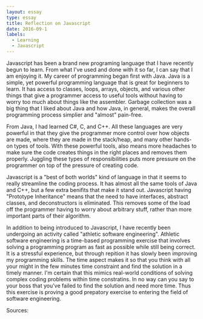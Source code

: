 ```yaml
---
layout: essay
type: essay
title: Reflection on Javascript
date: 2016-09-1
labels:
  - Learning
  - Javascript
---
```


Javascript has been a brand new programing language that I have recently begun to learn. From what I've used and done with it so far, I can say that I am enjoying it. My career of programming began first with Java. Java is a simple, yet powerful programming language that is great for beginners to learn. It has access to classes, loops, arrays, objects, and various other things that give a programmer access to useful tools without having to worry too much about things like the assembler. Garbage collection was a big thing that I liked about Java and how Java, in general, makes the overall programming process simplier and "almost" pain-free.

From Java, I had learned C#, C, and C++. All these languages are very powerful in that they give the programmer more control over how objects are made, where they are made in the stack/heap, and many other hands-on types of tools. With these powerful tools, also means more headaches to make sure the code creates things in the right places and removes them properly. Juggling these types of responsibilities puts more pressure on the programmer on top of the pressure of creating code.

Javascript is a "best of both worlds" kind of language in that it seems to really streamline the coding process. It has almost all the same tools of Java and C++, but a few extra benifits that make it stand out. Javascript having "Prototype Inheritance" means that the need to have interfaces, abstract classes, and deconstructors is eliminated. This removes some of the load off the programmer having to worry about arbitrary stuff, rather than more important parts of their algorithm.

In addition to being introduced to Javascript, I have recently been undergoing an activity called "athletic software engineering". Athletic software engineering is a time-based programming exercise that involves solving a programming program as fast as possible while still being correct. It is a stressful experience, but through repition it has slowly been improving my programming skills. The time aspect makes it so that you think with all your might in the few minutes time constraint and find the solution in a timely manner. I'm certain that this mimics real-world conditions of solving complex coding problems within time constratins. In no way can you say to your boss that you've failed to find the solution and need more time. Thus this exercise is proving a good prepatory exercise to entering the field of software engineering.

Sources:
